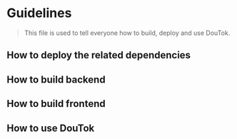# Guidelines

> This file is used to tell everyone how to build, deploy and use DouTok.

## How to deploy the related dependencies

## How to build backend

## How to build frontend

## How to use DouTok
